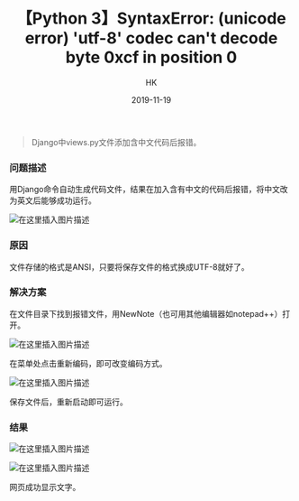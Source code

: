 ﻿---
layout:     post
title:      "【Python 3】SyntaxError: (unicode error) 'utf-8' codec can't decode byte 0xcf in position 0"
subtitle:   ""
author:     "HK"
date:		2019-11-19
header-img: "img/post-bg-Error.png"
catalog: true
tags:
    - 错误调试
---

>Django中views.py文件添加含中文代码后报错。

### 问题描述

用Django命令自动生成代码文件，结果在加入含有中文的代码后报错，将中文改为英文后能够成功运行。

![在这里插入图片描述](https://img-blog.csdnimg.cn/20191119225901152.png?x-oss-process=image/watermark,type_ZmFuZ3poZW5naGVpdGk,shadow_10,text_aHR0cHM6Ly9ibG9nLmNzZG4ubmV0L0thcmVuX0Nhc3Npb3BlaWE=,size_16,color_FFFFFF,t_70)

### 原因

文件存储的格式是ANSI，只要将保存文件的格式换成UTF-8就好了。

### 解决方案

在文件目录下找到报错文件，用NewNote（也可用其他编辑器如notepad++）打开。

![在这里插入图片描述](https://img-blog.csdnimg.cn/20191119230545871.png?x-oss-process=image/watermark,type_ZmFuZ3poZW5naGVpdGk,shadow_10,text_aHR0cHM6Ly9ibG9nLmNzZG4ubmV0L0thcmVuX0Nhc3Npb3BlaWE=,size_16,color_FFFFFF,t_70)

在菜单处点击重新编码，即可改变编码方式。

![在这里插入图片描述](https://img-blog.csdnimg.cn/20191119230736695.png?x-oss-process=image/watermark,type_ZmFuZ3poZW5naGVpdGk,shadow_10,text_aHR0cHM6Ly9ibG9nLmNzZG4ubmV0L0thcmVuX0Nhc3Npb3BlaWE=,size_16,color_FFFFFF,t_70)

保存文件后，重新启动即可运行。

### 结果

![在这里插入图片描述](https://img-blog.csdnimg.cn/20191119230906458.png?x-oss-process=image/watermark,type_ZmFuZ3poZW5naGVpdGk,shadow_10,text_aHR0cHM6Ly9ibG9nLmNzZG4ubmV0L0thcmVuX0Nhc3Npb3BlaWE=,size_16,color_FFFFFF,t_70)

![在这里插入图片描述](https://img-blog.csdnimg.cn/20191119230945950.png?x-oss-process=image/watermark,type_ZmFuZ3poZW5naGVpdGk,shadow_10,text_aHR0cHM6Ly9ibG9nLmNzZG4ubmV0L0thcmVuX0Nhc3Npb3BlaWE=,size_16,color_FFFFFF,t_70)

网页成功显示文字。

